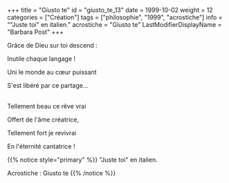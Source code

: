 +++
title = "Giusto te"
id = "giusto_te_13"
date = 1999-10-02
weight = 12
categories = ["Création"]
tags = ["philosophie", "1999", "acrostiche"]
info = "\"Juste toi\" en italien."
acrostiche = "Giusto te"
LastModifierDisplayName = "Barbara Post"
+++

Grâce de Dieu sur toi descend :

Inutile chaque langage !

Uni le monde au cœur puissant

S'est libéré par ce partage...

 \
Tellement beau ce rêve vrai

Offert de l'âme créatrice,

Tellement fort je revivrai

En l'éternité cantatrice !

{{% notice style="primary" %}}
\"Juste toi\" en italien.

Acrostiche : Giusto te
{{% /notice %}}
